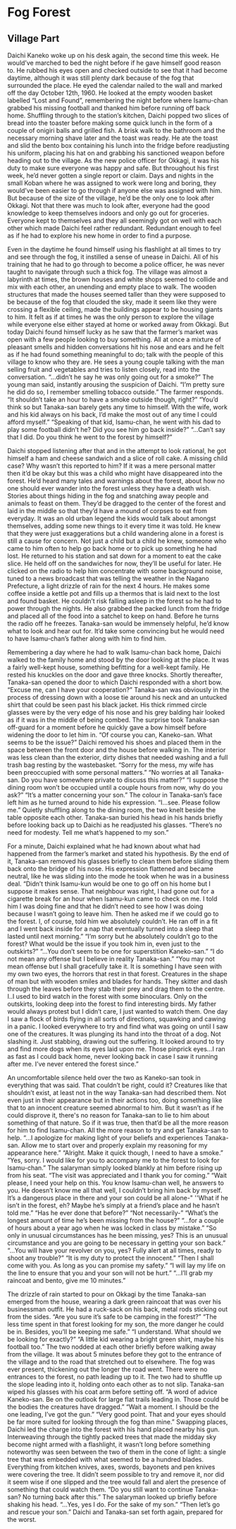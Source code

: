 # Fog Forest

## Village Part

Daichi Kaneko woke up on his desk again, the second time this week. He would’ve marched to bed the night before if he gave himself good reason to. He rubbed his eyes open and checked outside to see that it had become daytime, although it was still plenty dark because of the fog that surrounded the place. He eyed the calendar nailed to the wall and marked off the day October 12th, 1960. He looked at the empty wooden basket labelled “Lost and Found”, remembering the night before where Isamu-chan grabbed his missing football and thanked him before running off back home. Shuffling through to the station’s kitchen, Daichi popped two slices of bread into the toaster before making some quick lunch in the form of a couple of onigiri balls and grilled fish. A brisk walk to the bathroom and the necessary morning shave later and the toast was ready. He ate the toast and slid the bento box containing his lunch into the fridge before readjusting his uniform, placing his hat on and grabbing his sanctioned weapon before heading out to the village. As the new police officer for Okkagi, it was his duty to make sure everyone was happy and safe. But throughout his first week, he’d never gotten a single report or claim. Days and nights in the small Koban where he was assigned to work were long and boring, they would’ve been easier to go through if anyone else was assigned with him. But because of the size of the village, he’d be the only one to look after Okkagi. Not that there was much to look after, everyone had the good knowledge to keep themselves indoors and only go out for groceries. Everyone kept to themselves and they all seemingly got on well with each other which made Daichi feel rather redundant. Redundant enough to feel as if he had to explore his new home in order to find a purpose.

Even in the daytime he found himself using his flashlight at all times to try and see through the fog, it instilled a sense of unease in Daichi. All of his training that he had to go through to become a police officer, he was never taught to navigate through such a thick fog. The village was almost a labyrinth at times, the brown houses and white shops seemed to collide and mix with each other, an unending and empty place to walk. The wooden structures that made the houses seemed taller than they were supposed to be because of the fog that clouded the sky, made it seem like they were crossing a flexible ceiling, made the buildings appear to be housing giants to him. It felt as if at times he was the only person to explore the village while everyone else either stayed at home or worked away from Okkagi. But today Daichi found himself lucky as he saw that the farmer’s market was open with a few people looking to buy something. All at once a mixture of pleasant smells and hidden conversations hit his nose and ears and he felt as if he had found something meaningful to do; talk with the people of this village to know who they are. He sees a young couple talking with the man selling fruit and vegetables and tries to listen closely, read into the conversation. “...didn’t he say he was only going out for a smoke?” The young man said, instantly arousing the suspicion of Daichi. “I’m pretty sure he did do so, I remember smelling tobacco outside.” The farmer responds. “It shouldn’t take an hour to have a smoke outside though, right?” “You’d think so but Tanaka-san barely gets any time to himself. With the wife, work and his kid always on his back, I’d make the most out of any time I could afford myself.” “Speaking of that kid, Isamu-chan, he went with his dad to play some football didn’t he? Did you see him go back inside?” “...Can’t say that I did. Do you think he went to the forest by himself?”

Daichi stopped listening after that and in the attempt to look rational, he got himself a ham and cheese sandwich and a slice of roll cake. A missing child case? Why wasn’t this reported to him? If it was a mere personal matter then it’d be okay but this was a child who might have disappeared into the forest. He’d heard many tales and warnings about the forest, about how no one should ever wander into the forest unless they have a death wish. Stories about things hiding in the fog and snatching away people and animals to feast on them. They’d be dragged to the center of the forest and laid in the middle so that they’d have a mound of corpses to eat from everyday. It was an old urban legend the kids would talk about amongst themselves, adding some new things to it every time it was told. He knew that they were just exaggerations but a child wandering alone in a forest is still a cause for concern. Not just a child but a child he knew, someone who came to him often to help go back home or to pick up something he had lost. He returned to his station and sat down for a moment to eat the cake slice. He held off on the sandwiches for now, they’ll be useful for later. He clicked on the radio to help him concentrate with some background noise, tuned to a news broadcast that was telling the weather in the Nagano Prefecture, a light drizzle of rain for the next 4 hours. He makes some coffee inside a kettle pot and fills up a thermos that is laid next to the lost and found basket. He couldn’t risk falling asleep in the forest so he had to power through the nights. He also grabbed the packed lunch from the fridge and placed all of the food into a satchel to keep on hand. Before he turns the radio off he freezes. Tanaka-san would be immensely helpful, he’d know what to look and hear out for. It’d take some convincing but he would need to have Isamu-chan’s father along with him to find him.

Remembering a day where he had to walk Isamu-chan back home, Daichi walked to the family home and stood by the door looking at the place. It was a fairly well-kept house, something befitting for a well-kept family. He rested his knuckles on the door and gave three knocks. Shortly thereafter, Tanaka-san opened the door to which Daichi responded with a short bow. “Excuse me, can I have your cooperation?” Tanaka-san was obviously in the process of dressing down with a loose tie around his neck and an untucked shirt that could be seen past his black jacket. His thick rimmed circle glasses were by the very edge of his nose and his grey balding hair looked as if it was in the middle of being combed. The surprise took Tanaka-san off-guard for a moment before he quickly gave a bow himself before widening the door to let him in. “Of course you can, Kaneko-san. What seems to be the issue?” Daichi removed his shoes and placed them in the space between the front door and the house before walking in. The interior was less clean than the exterior, dirty dishes that needed washing and a full trash bag resting by the wastebasket. “Sorry for the mess, my wife has been preoccupied with some personal matters.”  “No worries at all Tanaka-san. Do you have somewhere private to discuss this matter?” “I suppose the dining room won’t be occupied until a couple hours from now, why do you ask?” “It’s a matter concerning your son.” The colour in Tanaka-san’s face left him as he turned around to hide his expression. “I…see. Please follow me.” Quietly shuffling along to the dining room, the two knelt beside the table opposite each other. Tanaka-san buried his head in his hands briefly before looking back up to Daichi as he readjusted his glasses. “There’s no need for modesty. Tell me what’s happened to my son.”

For a minute, Daichi explained what he had known about what had happened from the farmer’s market and stated his hypothesis. By the end of it, Tanaka-san removed his glasses briefly to clean them before sliding them back onto the bridge of his nose. His expression flattened and became neutral, like he was sliding into the mode he took when he was in a business deal. “Didn’t think Isamu-kun would be one to go off on his home but I suppose it makes sense. That neighbour was right, I had gone out for a cigarette break for an hour when Isamu-kun came to check on me. I told him I was doing fine and that he didn’t need to see how I was doing because I wasn’t going to leave him. Then he asked me if we could go to the forest. I, of course, told him we absolutely couldn’t. He ran off in a fit and I went back inside for a nap that eventually turned into a sleep that lasted until next morning.” “I’m sorry but he absolutely couldn’t go to the forest? What would be the issue if you took him in, even just to the outskirts?” “...You don’t seem to be one for superstition Kaneko-san.” “I do not mean any offense but I believe in reality Tanaka-san.” “You may not mean offense but I shall gracefully take it. It is something I have seen with my own two eyes, the horrors that rest in that forest. Creatures in the shape of man but with wooden smiles and blades for hands. They skitter and dash through the leaves before they stab their prey and drag them to the centre. I..I used to bird watch in the forest with some binoculars. Only on the outskirts, looking deep into the forest to find interesting birds. My father would always protest but I didn’t care, I just wanted to watch them. One day I saw a flock of birds flying in all sorts of directions, squawking and cawing in a panic. I looked everywhere to try and find what was going on until I saw one of the creatures. It was plunging its hand into the throat of a dog. Not slashing it. Just stabbing, drawing out the suffering. It looked around to try and find more dogs when its eyes laid upon me. Those pinprick eyes…I ran as fast as I could back home, never looking back in case I saw it running after me. I’ve never entered the forest since.”

An uncomfortable silence held over the two as Kaneko-san took in everything that was said. That couldn’t be right, could it? Creatures like that shouldn’t exist, at least not in the way Tanaka-san had described them. Not even just in their appearance but in their actions too, doing something like that to an innocent creature seemed abnormal to him. But it wasn’t as if he could disprove it, there's no reason for Tanaka-san to lie to him about something of that nature. So if it was true, then that’d be all the more reason for him to find Isamu-chan. All the more reason to try and get Tanaka-san to help. “...I apologize for making light of your beliefs and experiences Tanaka-san. Allow me to start over and properly explain my reasoning for my appearance here.” “Alright. Make it quick though, I need to have a smoke.” “Yes, sorry. I would like for you to accompany me to the forest to look for Isamu-chan.” The salaryman simply looked blankly at him before rising up from his seat. “The visit was appreciated and I thank you for coming.” “Wait please, I need your help on this. You know Isamu-chan well, he answers to you. He doesn’t know me all that well, I couldn’t bring him back by myself. It’s a dangerous place in there and your son could be all alone-" ''What if he isn’t in the forest, eh? Maybe he’s simply at a friend’s place and he hasn’t told me.” “Has he ever done that before?” “Not necessarily-” “What’s the longest amount of time he’s been missing from the house?” “...for a couple of hours about a year ago when he was locked in class by mistake.” “So only in unusual circumstances has he been missing, yes? This is an unusual circumstance and you are going to be necessary in getting your son back.” “...You will have your revolver on you, yes? Fully alert at all times, ready to shoot any trouble?” “It is my duty to protect the innocent.” “Then I shall come with you. As long as you can promise my safety.” “I will lay my life on the line to ensure that you and your son will not be hurt.” “...I’ll grab my raincoat and bento, give me 10 minutes.”

The drizzle of rain started to pour on Okkagi by the time Tanaka-san emerged from the house, wearing a dark green raincoat that was over his businessman outfit. He had a ruck-sack on his back, metal rods sticking out from the sides. “Are you sure it’s safe to be camping in the forest?” “The less time spent in that forest looking for my son, the more danger he could be in. Besides, you’ll be keeping me safe.” “I understand. What should we be looking for exactly?” “A little kid wearing a bright green shirt, maybe his football too.” The two nodded at each other briefly before walking away from the village. It was about 5 minutes before they got to the entrance of the village and to the road that stretched out to elsewhere. The fog was ever present, thickening out the longer the road went. There were no entrances to the forest, no path leading up to it. The two had to shuffle up the slope leading into it, holding onto each other as to not slip. Tanaka-san wiped his glasses with his coat arm before setting off. “A word of advice Kaneko-san. Be on the outlook for large flat trails leading in. Those could be the bodies the creatures have dragged.” “Wait a moment. I should be the one leading, I’ve got the gun.” “Very good point. That and your eyes should be far more suited for looking through the fog than mine.” Swapping places, Daichi led the charge into the forest with his hand placed nearby his gun. Interweaving through the tightly packed trees that made the midday sky become night armed with a flashlight, it wasn’t long before something noteworthy was seen between the two of them in the cone of light: a single tree that was embedded with what seemed to be a hundred blades. Everything from kitchen knives, axes, swords, bayonets and pen knives were covering the tree. It didn’t seem possible to try and remove it, nor did it seem wise if one slipped and the tree would fall and alert the presence of something that could watch them. “Do you still want to continue Tanaka-san? No turning back after this.” The salaryman looked up briefly before shaking his head. “...Yes, yes I do. For the sake of my son.” “Then let’s go and rescue your son.” Daichi and Tanaka-san set forth again, prepared for the worst.
